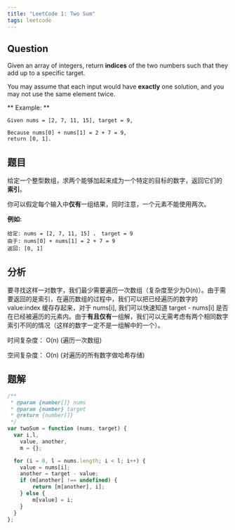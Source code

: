 ```yaml
---
title: "LeetCode 1: Two Sum"
tags: leetcode
---
```


## Question
Given an array of integers, return **indices** of the two numbers such that they add up to a specific target.

You may assume that each input would have **exactly** one solution, and you may not use the same element twice.

** Example: **
```
Given nums = [2, 7, 11, 15], target = 9,

Because nums[0] + nums[1] = 2 + 7 = 9,
return [0, 1].
```

## 题目
给定一个整型数组，求两个能够加起来成为一个特定的目标的数字，返回它们的 **索引**。

你可以假定每个输入中**仅有**一组结果，同时注意，一个元素不能使用两次。

**例如:**
```
给定: nums = [2, 7, 11, 15] ， target = 9
由于: nums[0] + nums[1] = 2 + 7 = 9
返回: [0, 1]
```

## 分析
要寻找这样一对数字，我们最少需要遍历一次数组（复杂度至少为O(n)）。由于需要返回的是索引，在遍历数组的过程中，我们可以把已经遍历的数字的 value:index 缓存存起来，对于 nums[i], 我们可以快速知道 target - nums[i] 是否在已经被遍历的元素内。由于**有且仅有**一组解，我们可以无需考虑有两个相同数字索引不同的情况（这样的数字一定不是一组解中的一个）。

时间复杂度： O(n) (遍历一次数组)

空间复杂度： O(n) (对遍历的所有数字做哈希存储)

## 题解
```javascript
/**
 * @param {number[]} nums
 * @param {number} target
 * @return {number[]}
 */
var twoSum = function (nums, target) {
  var i,l,
    value, another,
    m = {};

  for (i = 0, l = nums.length; i < l; i++) {
  	value = nums[i];
  	another = target - value;
  	if (m[another] !== undefined) {
  		return [m[another], i];
  	} else {
  		m[value] = i;
  	}
  }
};
```
